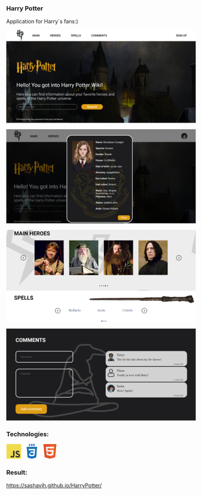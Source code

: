 ### Harry Potter
Application for Harry`s fans:)

![илюстрация к проекту](https://github.com/Sashavih/VideoGeek/blob/main/assets/img/main/hp.png)

![илюстрация к проекту](https://github.com/Sashavih/VideoGeek/blob/main/assets/img/main/hp4.png)

![илюстрация к проекту](https://github.com/Sashavih/VideoGeek/blob/main/assets/img/main/hp3.png)

![илюстрация к проекту](https://github.com/Sashavih/VideoGeek/blob/main/assets/img/main/hp2.png)

### Technologies:
<div>
  <img src="https://github.com/devicons/devicon/blob/master/icons/javascript/javascript-original.svg" title="JavaScript" alt="JavaScript" width="40" height="40"/>&nbsp;
  <img src="https://github.com/devicons/devicon/blob/master/icons/css3/css3-plain-wordmark.svg"  title="CSS3" alt="CSS" width="40" height="40"/>&nbsp;
  <img src="https://github.com/devicons/devicon/blob/master/icons/html5/html5-original.svg" title="HTML5" alt="HTML" width="40" height="40"/>&nbsp;
</div>

### Result:
https://sashavih.github.io/HarryPotter/
